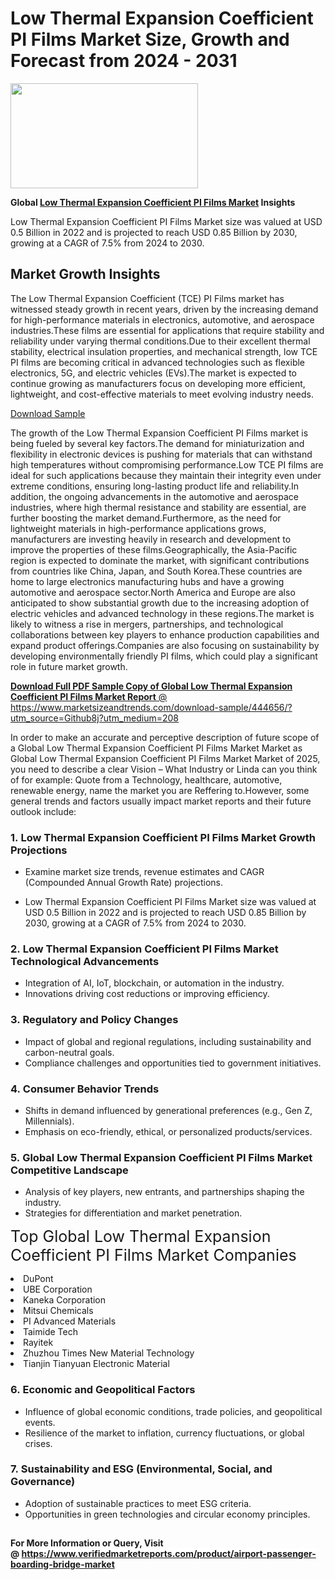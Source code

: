 <H1>Low Thermal Expansion Coefficient PI Films Market Size, Growth and Forecast from 2024 - 2031</H1><img class="aligncenter size-medium wp-image-584254" src="https://thirdeyenews.in/wp-content/uploads/2024/09/Global-Market-Research-300x168.jpeg" alt="" width="300" height="168" /><p><strong>Global&nbsp;<a href="https://www.marketsizeandtrends.com/download-sample/444656/?utm_source=Github8j?utm_medium=208">Low Thermal Expansion Coefficient PI Films Market</a> Insights</strong></p><p>Low Thermal Expansion Coefficient PI Films Market size was valued at USD 0.5 Billion in 2022 and is projected to reach USD 0.85 Billion by 2030, growing at a CAGR of 7.5% from 2024 to 2030.</p><p><h2>Market Growth Insights</h2> <p>The Low Thermal Expansion Coefficient (TCE) PI Films market has witnessed steady growth in recent years, driven by the increasing demand for high-performance materials in electronics, automotive, and aerospace industries.These films are essential for applications that require stability and reliability under varying thermal conditions.Due to their excellent thermal stability, electrical insulation properties, and mechanical strength, low TCE PI films are becoming critical in advanced technologies such as flexible electronics, 5G, and electric vehicles (EVs).The market is expected to continue growing as manufacturers focus on developing more efficient, lightweight, and cost-effective materials to meet evolving industry needs.</p> <p><a href="download_sample_link_here">Download Sample</a></p> <p>The growth of the Low Thermal Expansion Coefficient PI Films market is being fueled by several key factors.The demand for miniaturization and flexibility in electronic devices is pushing for materials that can withstand high temperatures without compromising performance.Low TCE PI films are ideal for such applications because they maintain their integrity even under extreme conditions, ensuring long-lasting product life and reliability.In addition, the ongoing advancements in the automotive and aerospace industries, where high thermal resistance and stability are essential, are further boosting the market demand.Furthermore, as the need for lightweight materials in high-performance applications grows, manufacturers are investing heavily in research and development to improve the properties of these films.Geographically, the Asia-Pacific region is expected to dominate the market, with significant contributions from countries like China, Japan, and South Korea.These countries are home to large electronics manufacturing hubs and have a growing automotive and aerospace sector.North America and Europe are also anticipated to show substantial growth due to the increasing adoption of electric vehicles and advanced technology in these regions.The market is likely to witness a rise in mergers, partnerships, and technological collaborations between key players to enhance production capabilities and expand product offerings.Companies are also focusing on sustainability by developing environmentally friendly PI films, which could play a significant role in future market growth.<p><a href="get_more_link_here"></p><p><span class=""><strong>Download Full PDF Sample Copy of Global Low Thermal Expansion Coefficient PI Films Market Report</strong> @ <a href="https://www.marketsizeandtrends.com/download-sample/444656/?utm_source=Github8j?utm_medium=208" target="_blank">https://www.marketsizeandtrends.com/download-sample/444656/?utm_source=Github8j?utm_medium=208</a></span></p><p>In order to make an accurate and perceptive description of future scope of a Global&nbsp;Low Thermal Expansion Coefficient PI Films Market Market as Global&nbsp;Low Thermal Expansion Coefficient PI Films Market Market of 2025, you need to describe a clear Vision &ndash; What Industry or Linda can you think of for example: Quote from a Technology, healthcare, automotive, renewable energy, name the market you are Reffering to.However, some general trends and factors usually impact market reports and their future outlook include:</p><h3>1.&nbsp;<strong>Low Thermal Expansion Coefficient PI Films Market Growth Projections</strong></h3><ul><li>Examine market size trends, revenue estimates and CAGR (Compounded Annual Growth Rate) projections.</li><li><p>Low Thermal Expansion Coefficient PI Films Market size was valued at USD 0.5 Billion in 2022 and is projected to reach USD 0.85 Billion by 2030, growing at a CAGR of 7.5% from 2024 to 2030.</p></li></ul><h3>2.&nbsp;<strong>Low Thermal Expansion Coefficient PI Films Market Technological Advancements</strong></h3><ul><li>Integration of AI, IoT, blockchain, or automation in the industry.</li><li>Innovations driving cost reductions or improving efficiency.</li></ul><h3>3.&nbsp;<strong>Regulatory and Policy Changes</strong></h3><ul><li>Impact of global and regional regulations, including sustainability and carbon-neutral goals.</li><li>Compliance challenges and opportunities tied to government initiatives.</li></ul><h3>4.&nbsp;<strong>Consumer Behavior Trends</strong></h3><ul><li>Shifts in demand influenced by generational preferences (e.g., Gen Z, Millennials).</li><li>Emphasis on eco-friendly, ethical, or personalized products/services.</li></ul><h3>5.&nbsp;<strong>Global Low Thermal Expansion Coefficient PI Films Market Competitive Landscape</strong></h3><ul><li>Analysis of key players, new entrants, and partnerships shaping the industry.</li><li>Strategies for differentiation and market penetration.</li></ul><p data-pm-slice="1 1 []"><span style="color: inherit; font-family: inherit; font-size: 25px;">Top Global Low Thermal Expansion Coefficient PI Films Market Companies</span></p><div class="" data-test-id=""><p><li>DuPont</li><li> UBE Corporation</li><li> Kaneka Corporation</li><li> Mitsui Chemicals</li><li> PI Advanced Materials</li><li> Taimide Tech</li><li> Rayitek</li><li> Zhuzhou Times New Material Technology</li><li> Tianjin Tianyuan Electronic Material</li></p></div><h3>6.&nbsp;<strong>Economic and Geopolitical Factors</strong></h3><ul><li>Influence of global economic conditions, trade policies, and geopolitical events.</li><li>Resilience of the market to inflation, currency fluctuations, or global crises.</li></ul><h3>7.&nbsp;<strong>Sustainability and ESG (Environmental, Social, and Governance)</strong></h3><ul><li>Adoption of sustainable practices to meet ESG criteria.</li><li>Opportunities in green technologies and circular economy principles.</li></ul><h2><strong style="font-size: 14px;">For More Information or Query, Visit @&nbsp;</strong><a style="background-color: #ffffff; font-size: 14px;" href="https://www.marketsizeandtrends.com/report/low-thermal-expansion-coefficient-pi-films-market/" target="_blank">https://www.verifiedmarketreports.com/product/airport-passenger-boarding-bridge-market</a></h2>
